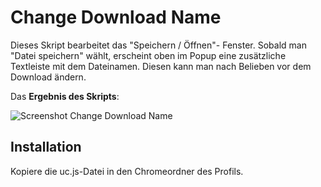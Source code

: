 # Change Download Name
Dieses Skript bearbeitet das "Speichern / Öffnen"- Fenster. Sobald man "Datei speichern" wählt, erscheint oben im Popup eine zusätzliche 
Textleiste mit dem Dateinamen. Diesen kann man nach Belieben vor dem Download ändern.

Das **Ergebnis des Skripts**:

![Screenshot Change Download Name](https://github.com/ardiman/userChrome.js/raw/master/changedownloadname/scr_changedownloadname.png)

## Installation
Kopiere die uc.js-Datei in den Chromeordner des Profils.
